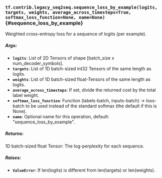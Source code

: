 ### `tf.contrib.legacy_seq2seq.sequence_loss_by_example(logits, targets, weights, average_across_timesteps=True, softmax_loss_function=None, name=None)` {#sequence_loss_by_example}

Weighted cross-entropy loss for a sequence of logits (per example).

##### Args:


*  <b>`logits`</b>: List of 2D Tensors of shape [batch_size x num_decoder_symbols].
*  <b>`targets`</b>: List of 1D batch-sized int32 Tensors of the same length as logits.
*  <b>`weights`</b>: List of 1D batch-sized float-Tensors of the same length as logits.
*  <b>`average_across_timesteps`</b>: If set, divide the returned cost by the total
    label weight.
*  <b>`softmax_loss_function`</b>: Function (labels-batch, inputs-batch) -> loss-batch
    to be used instead of the standard softmax (the default if this is None).
*  <b>`name`</b>: Optional name for this operation, default: "sequence_loss_by_example".

##### Returns:

  1D batch-sized float Tensor: The log-perplexity for each sequence.

##### Raises:


*  <b>`ValueError`</b>: If len(logits) is different from len(targets) or len(weights).

